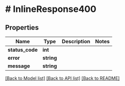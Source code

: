 # # InlineResponse400

## Properties

Name | Type | Description | Notes
------------ | ------------- | ------------- | -------------
**status_code** | **int** |  |
**error** | **string** |  |
**message** | **string** |  |

[[Back to Model list]](../../README.md#models) [[Back to API list]](../../README.md#endpoints) [[Back to README]](../../README.md)
